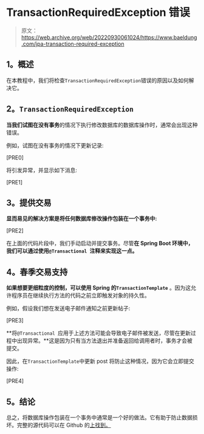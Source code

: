 # TransactionRequiredException 错误

> 原文：<https://web.archive.org/web/20220930061024/https://www.baeldung.com/jpa-transaction-required-exception>

## **1。概述**

在本教程中，我们将检查`TransactionRequiredException`错误的原因以及如何解决它。

## **2。`TransactionRequiredException`**

**当我们试图在没有事务**的情况下执行修改数据库的数据库操作时，通常会出现这种错误。

例如，试图在没有事务的情况下更新记录:

[PRE0]

将引发异常，并显示如下消息:

[PRE1]

## **3。提供交易**

**显而易见的解决方案是将任何数据库修改操作包装在一个事务中:**

[PRE2]

在上面的代码片段中，我们手动启动并提交事务。尽管**在 Spring Boot 环境中，我们可以通过使用`@Transactional `注释来实现这一点。**

## **4。春季交易支持**

**如果想要更细粒度的控制，可以使用 Spring 的`TransactionTemplate`** 。因为这允许程序员在继续执行方法的代码之前立即触发对象的持久性。

例如，假设我们想在发送电子邮件通知之前更新帖子:

[PRE3]

**将`@Transactional `应用于上述方法可能会导致电子邮件被发送，尽管在更新过程中出现异常。**这是因为只有当方法退出并准备返回给调用者时，事务才会被提交。

因此，在`TransactionTemplate`中更新 post 将防止这种情况，因为它会立即提交操作:

[PRE4]

## **5。结论**

总之，将数据库操作包装在一个事务中通常是一个好的做法。它有助于防止数据损坏。完整的源代码可以在 Github 的[上找到。](https://web.archive.org/web/20220630135928/https://github.com/eugenp/tutorials/tree/master/persistence-modules/hibernate-exceptions)